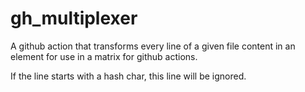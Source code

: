 # gh_multiplexer

A github action that transforms every line of a given file content in an element for use in a matrix for github actions.

If the line starts with a hash char, this line will be ignored.
